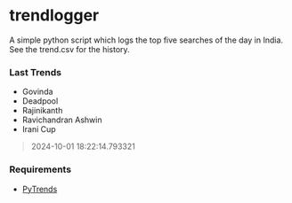 # trendlogger
A simple python script which logs the top five searches of the day in India.<br>See the trend.csv for the history.<br>

<!-- Last Trends -->
### Last Trends
* Govinda
* Deadpool
* Rajinikanth
* Ravichandran Ashwin
* Irani Cup
> 2024-10-01 18:22:14.793321

<!-- Requirements -->
### Requirements
* [PyTrends](https://github.com/dreyco676/pytrends)
